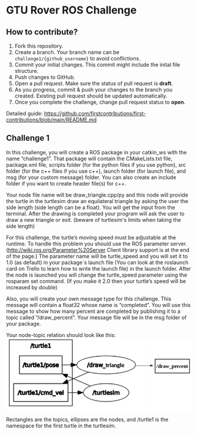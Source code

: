 # GTU Rover ROS Challenge

## How to contribute?

1. Fork this repository.
2. Create a branch. Your branch name can be `challenge1/{github_username}` to avoid conflictions.
3. Commit your initial changes. This commit might include the inital file structure.
4. Push changes to GitHub.
5. Open a pull request. Make sure the status of pull request is **draft**.
6. As you progress, commit & push your changes to the branch you created. Existing pull request should be updated automatically.
7. Once you complete the challenge, change pull request status to **open**.

Detailed guide: https://github.com/firstcontributions/first-contributions/blob/main/README.md

## Challenge 1

In this challenge, you will create a ROS package in your catkin_ws with the name “challenge1”. That package will contain the CMakeLists.txt file, package.xml file, scripts folder (for the python files if you use python), src folder (for the c++ files if you use c++), launch folder (for launch file), and msg (for your custom message) folder. You can also create an include folder if you want to create header file(s) for c++.

Your node file name will be draw_triangle.cpp/py and this node will provide the turtle in the turtlesim draw an equilateral triangle by asking the user the side length (side length can be a float). You will get the input from the terminal. After the drawing is completed your program will ask the user to draw a new triangle or exit. (beware of turtlesim's limits when taking the side length)

For this challenge, the turtle’s moving speed must be adjustable at the runtime. To handle this problem you should use the ROS parameter server. (http://wiki.ros.org/Parameter%20Server Client library support is at the end of the page.)
The parameter name will be turtle_speed and you will set it to 1.0 (as default) in your package`s launch file (You can look at the roslaunch card on Trello to learn how to write the launch file) in the launch folder. After the node is launched you will change the turtle_speed parameter using the rosparam set command. (If you make it 2.0 then your turtle’s speed will be increased by double)

Also, you will create your own message type for this challenge. This message will contain
a float32 whose name is “completed”. You will use this message to show how many percent are completed by publishing it to a topic called “/draw_percent”. Your message file will be in the msg folder of your package.

Your node-topic relation should look like this:
![plot](./scheme1.png)

Rectangles are the topics, ellipses are the nodes, and /turtle1 is the namespace for the first turtle in the turtlesim.

